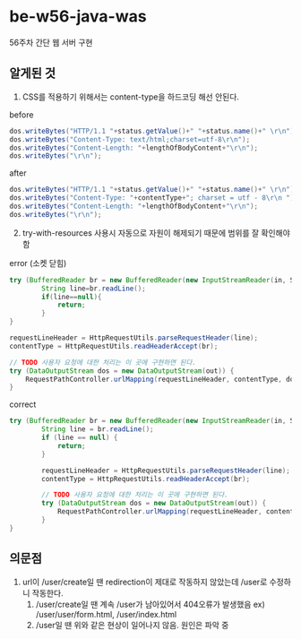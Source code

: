 # be-w56-java-was

56주차 간단 웹 서버 구현

## 알게된 것

1. CSS를 적용하기 위해서는 content-type을 하드코딩 해선 안된다.

before

```java
dos.writeBytes("HTTP/1.1 "+status.getValue()+" "+status.name()+" \r\n");
dos.writeBytes("Content-Type: text/html;charset=utf-8\r\n");
dos.writeBytes("Content-Length: "+lengthOfBodyContent+"\r\n");
dos.writeBytes("\r\n");
```

after

```java
dos.writeBytes("HTTP/1.1 "+status.getValue()+" "+status.name()+" \r\n");
dos.writeBytes("Content-Type: "+contentType+"; charset = utf - 8\r\n ");
dos.writeBytes("Content-Length: "+lengthOfBodyContent+"\r\n");
dos.writeBytes("\r\n");
```

2. try-with-resources 사용시 자동으로 자원이 해제되기 때문에 범위를 잘 확인해야 함

error (소켓 닫힘)

```java
try (BufferedReader br = new BufferedReader(new InputStreamReader(in, StandardCharsets.UTF_8))){
        String line=br.readLine();
        if(line==null){
            return;
        }
}

requestLineHeader = HttpRequestUtils.parseRequestHeader(line);
contentType = HttpRequestUtils.readHeaderAccept(br);

// TODO 사용자 요청에 대한 처리는 이 곳에 구현하면 된다.
try (DataOutputStream dos = new DataOutputStream(out)) {
    RequestPathController.urlMapping(requestLineHeader, contentType, dos);
}
```

correct

```java
try (BufferedReader br = new BufferedReader(new InputStreamReader(in, StandardCharsets.UTF_8))) {
        String line = br.readLine();
        if (line == null) {
            return;
        }

        requestLineHeader = HttpRequestUtils.parseRequestHeader(line);
        contentType = HttpRequestUtils.readHeaderAccept(br);

        // TODO 사용자 요청에 대한 처리는 이 곳에 구현하면 된다.
        try (DataOutputStream dos = new DataOutputStream(out)) {
            RequestPathController.urlMapping(requestLineHeader, contentType, dos);
        }
}
```

## 의문점

1. url이 /user/create일 땐 redirection이 제대로 작동하지 않았는데 /user로 수정하니 작동한다.
   1. /user/create일 땐 계속 /user가 남아있어서 404오류가 발생했음 ex) /user/user/form.html, /user/index.html
   2. /user일 땐 위와 같은 현상이 일어나지 않음. 원인은 파악 중